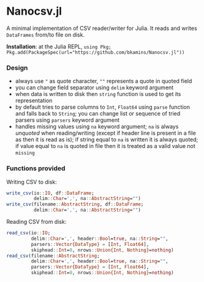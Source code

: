 Nanocsv.jl
=============

A minimal implementation of CSV reader/writer for Julia.
It reads and writes `DataFrames` from/to file on disk.

**Installation**: at the Julia REPL, `using Pkg; Pkg.add(PackageSpec(url="https://github.com/bkamins/Nanocsv.jl"))`

### Design

* always use `"` as quote character, `""` represents a quote in quoted field
* you can change field separator using `delim` keyword argument
* when data is written to disk then `string` function is used to get its representation
* by default tries to parse columns to `Int`, `Float64` using `parse` function and falls back to `String`; you can change list or sequence of tried parsers using `parsers` keyword argument
* handles missing values using `na` keyword argument; `na` is always *unquoted* when reading/writing (except if header line is present in a file as then it is read as is); if string equal to `na` is written it is always quoted; if value equal to `na` is quoted in file then it is treated as a valid value not `missing`

### Functions provided


Writing CSV to disk:
```julia
write_csv(io::IO, df::DataFrame;
          delim::Char=',', na::AbstractString="")
write_csv(filename::AbstractString, df::DataFrame;
          delim::Char=',', na::AbstractString="")
```

Reading CSV from disk:
```julia
read_csv(io::IO;
         delim::Char=',', header::Bool=true, na::String="",
         parsers::Vector{DataType} = [Int, Float64],
         skiphead::Int=0, nrows::Union{Int, Nothing}=nothing)
read_csv(filename::AbstractString;
         delim::Char=',', header::Bool=true, na::String="",
         parsers::Vector{DataType} = [Int, Float64],
         skiphead::Int=0, nrows::Union{Int, Nothing}=nothing)
```
